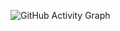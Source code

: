 ![GitHub Activity Graph](https://github-readme-activity-graph.cyclic.app/graph?username=ahmedaldarabee&theme=react-dark)
